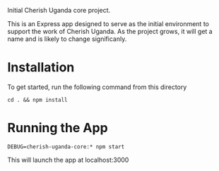 Initial Cherish Uganda core project.

This is an Express app designed to serve as the initial environment to support the work of Cherish Uganda. As the project grows, it will get a name and is likely to change significanly.

# Installation

To get started, run the following command from this directory

`cd . && npm install`

# Running the App

`DEBUG=cherish-uganda-core:* npm start`

This will launch the app at localhost:3000

